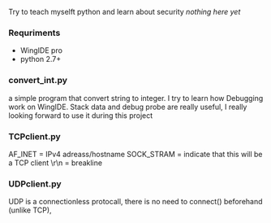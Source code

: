 Try to teach myselft python and learn about security
*nothing here yet*
### Requriments
* WingIDE pro
* python 2.7+

### convert_int.py
a simple program that convert string to integer. I try to learn how Debugging work on WingIDE. Stack data and debug probe are really useful, I really looking forward to use it during this project

### TCPclient.py
AF_INET = IPv4 adreass/hostname
SOCK_STRAM = indicate that this will be a TCP client
\r\n = breakline

### UDPclient.py
UDP is a connectionless protocall, there is no need to connect() beforehand (unlike TCP),
